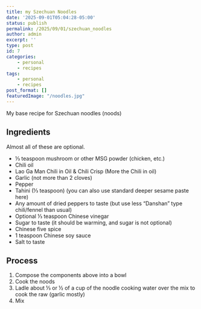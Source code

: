 ```yaml
---
title: my Szechuan Noodles
date: '2025-09-01T05:04:28-05:00'
status: publish
permalink: /2025/09/01/szechuan_noodles
author: admin
excerpt: ''
type: post
id: 7
categories:
    - personal
    - recipes
tags:
    - personal
    - recipes
post_format: []
featuredImage: "/noodles.jpg"
---
```

My base recipe for Szechuan noodles (noods)

## Ingredients

Almost all of these are optional.

* ⅓ teaspoon mushroom or other MSG powder (chicken, etc.)
* Chili oil
* Lao Ga Man Chili in Oil & Chili Crisp (More the Chili in oil)
* Garlic (not more than 2 cloves)
* Pepper
* Tahini (⅓ teaspoon) (you can also use standard deeper sesame paste here)
* Any amount of dried peppers to taste (but use less “Danshan” type chili/fennel than usual)
* Optional ⅓ teaspoon Chinese vinegar
* Sugar to taste (it should be warming, and sugar is not optional)
* Chinese five spice
* 1 teaspoon Chinese soy sauce
* Salt to taste

## Process

1. Compose the components above into a bowl
2. Cook the noods
3. Ladle about ⅓ or ½ of a cup of the noodle cooking water over the mix to cook the raw (garlic mostly)
4. Mix